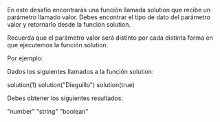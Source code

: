 En este desafío encontrarás una función llamada solution que recibe un parámetro llamado valor. Debes encontrar el tipo de dato del parámetro valor y retornarlo desde la función solution.

Recuerda que el parámetro valor será distinto por cada distinta forma en que ejecutemos la función solution.

Por ejemplo:

Dados los siguientes llamados a la función solution:

solution(1)
solution("Dieguillo")
solution(true)

Debes obtener los siguientes resultados:

"number"
"string"
"boolean"